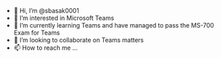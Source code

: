 - 👋 Hi, I’m @sbasak0001
- 👀 I’m interested in Microsoft Teams
- 🌱 I’m currently learning Teams and have managed to pass the MS-700 Exam for Teams
- 💞️ I’m looking to collaborate on Teams matters
- 📫 How to reach me ...

<!---
sbasak0001/sbasak0001 is a ✨ special ✨ repository because its `README.md` (this file) appears on your GitHub profile.
You can click the Preview link to take a look at your changes.
--->
